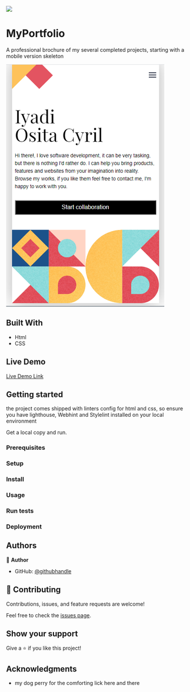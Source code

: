 ![](https://img.shields.io/badge/Microverse-blueviolet)

# MyPortfolio
A professional brochure of my several completed projects, starting with a mobile version skeleton

![screenshot](/LandingPage.PNG)

## Built With

- Html
- CSS

## Live Demo

[Live Demo Link](https://see-why.github.io/MyPortofolio/)

## Getting started
the project comes shipped with linters config for html and css, so ensure you have lighthouse, Webhint
and Stylelint installed on your local environment

Get a local copy and run.

### Prerequisites

### Setup

### Install

### Usage

### Run tests

### Deployment

## Authors

👤 **Author**

- GitHub: [@githubhandle](https://github.com/see-why)

## 🤝 Contributing

Contributions, issues, and feature requests are welcome!

Feel free to check the [issues page](../../issues/).

## Show your support

Give a ⭐️ if you like this project!

## Acknowledgments

- my dog perry for the comforting lick here and there 